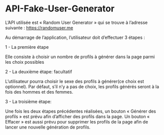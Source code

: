﻿# API-Fake-User-Generator
 
L’API utilisée est « Random User Generator » qui se trouve à l’adresse suivante : https://randomuser.me

Au démarrage de l’application, l’utilisateur doit d’effectuer 3 étapes :

1 - La première étape

Elle consiste à choisir un nombre de profils à générer dans la page parmi les choix possibles

2 - La deuxième étape: facultatif

L’utilisateur pourra choisir le sexe des profils à générer(ce choix est optionnel).
Par défaut, s’il n’y a pas de choix, les profils générés seront à la fois des hommes et
des femmes.

3 - La troisième étape: 

Une fois les deux étapes précédentes réalisées, un bouton « Générer des profils » est
prévu afin d’afficher des profils dans la page.
Un bouton « Effacer » est aussi prévu pour supprimer les profils de la page afin
de lancer une nouvelle génération de profils.
